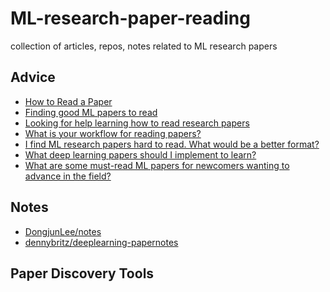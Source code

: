 # ML-research-paper-reading
collection of articles, repos, notes related to ML research papers

## Advice

* [How to Read a Paper](http://blizzard.cs.uwaterloo.ca/keshav/home/Papers/data/07/paper-reading.pdf)
* [Finding good ML papers to read](https://www.reddit.com/r/MachineLearning/comments/1q8ero/finding_good_ml_papers_to_read/)
* [Looking for help learning how to read research papers](https://www.reddit.com/r/MachineLearning/comments/8am2zu/d_looking_for_help_learning_how_to_read_research/)
* [What is your workflow for reading papers?](https://www.reddit.com/r/MachineLearning/comments/9z1cvc/discussion_what_is_your_workflow_for_reading/)
* [I find ML research papers hard to read. What would be a better format?](https://www.reddit.com/r/MachineLearning/comments/a7qbsr/d_i_find_ml_research_papers_hard_to_read_what/)
* [What deep learning papers should I implement to learn?](https://www.reddit.com/r/MachineLearning/comments/8vmuet/d_what_deep_learning_papers_should_i_implement_to/)
* [What are some must-read ML papers for newcomers wanting to advance in the field?](https://www.reddit.com/r/MachineLearning/comments/8myq5z/discussion_what_are_some_mustread_ml_papers_for/)


## Notes
* [DongjunLee/notes](https://github.com/DongjunLee/notes)
* [dennybritz/deeplearning-papernotes](https://github.com/dennybritz/deeplearning-papernotes)

## Paper Discovery Tools
<!--stackedit_data:
eyJoaXN0b3J5IjpbLTIxMDAzMzA0NCwtMjExOTU5NjI5NF19
-->
